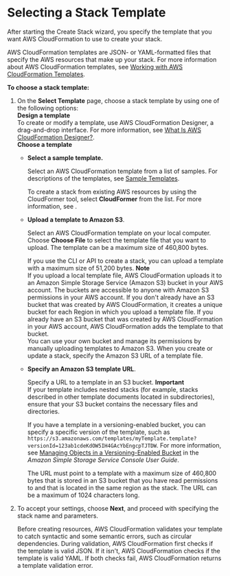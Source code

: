 # Selecting a Stack Template<a name="cfn-using-console-create-stack-template"></a>

After starting the Create Stack wizard, you specify the template that you want AWS CloudFormation to use to create your stack\.

AWS CloudFormation templates are JSON\- or YAML\-formatted files that specify the AWS resources that make up your stack\. For more information about AWS CloudFormation templates, see [Working with AWS CloudFormation Templates](template-guide.md)\.

**To choose a stack template:**

1. On the **Select Template** page, choose a stack template by using one of the following options:  
**Design a template**  
To create or modify a template, use AWS CloudFormation Designer, a drag\-and\-drop interface\. For more information, see [What Is AWS CloudFormation Designer?](working-with-templates-cfn-designer.md)\.  
**Choose a template**  

   + **Select a sample template\.**

     Select an AWS CloudFormation template from a list of samples\. For descriptions of the templates, see [Sample Templates](cfn-sample-templates.md)\.

     To create a stack from existing AWS resources by using the CloudFormer tool, select **CloudFormer** from the list\. For more information, see \.

   + **Upload a template to Amazon S3**\.

     Select an AWS CloudFormation template on your local computer\. Choose **Choose File** to select the template file that you want to upload\. The template can be a maximum size of 460,800 bytes\.

     If you use the CLI or API to create a stack, you can upload a template with a maximum size of 51,200 bytes\.
**Note**  
If you upload a local template file, AWS CloudFormation uploads it to an Amazon Simple Storage Service \(Amazon S3\) bucket in your AWS account\. The buckets are accessible to anyone with Amazon S3 permissions in your AWS account\. If you don't already have an S3 bucket that was created by AWS CloudFormation, it creates a unique bucket for each Region in which you upload a template file\. If you already have an S3 bucket that was created by AWS CloudFormation in your AWS account, AWS CloudFormation adds the template to that bucket\.  
You can use your own bucket and manage its permissions by manually uploading templates to Amazon S3\. When you create or update a stack, specify the Amazon S3 URL of a template file\.

   + **Specify an Amazon S3 template URL**\.

     Specify a URL to a template in an S3 bucket\.
**Important**  
If your template includes nested stacks \(for example, stacks described in other template documents located in subdirectories\), ensure that your S3 bucket contains the necessary files and directories\.

     If you have a template in a versioning\-enabled bucket, you can specify a specific version of the template, such as `https://s3.amazonaws.com/templates/myTemplate.template?versionId=123ab1cdeKdOW5IH4GAcYbEngcpTJTDW`\. For more information, see [Managing Objects in a Versioning\-Enabled Bucket](http://docs.aws.amazon.com/AmazonS3/latest/user-guide/managing-objects-versioned-bucket.html) in the *Amazon Simple Storage Service Console User Guide*\.

     The URL must point to a template with a maximum size of 460,800 bytes that is stored in an S3 bucket that you have read permissions to and that is located in the same region as the stack\. The URL can be a maximum of 1024 characters long\.

1. To accept your settings, choose **Next**, and proceed with specifying the stack name and parameters\.

   Before creating resources, AWS CloudFormation validates your template to catch syntactic and some semantic errors, such as circular dependencies\. During validation, AWS CloudFormation first checks if the template is valid JSON\. If it isn't, AWS CloudFormation checks if the template is valid YAML\. If both checks fail, AWS CloudFormation returns a template validation error\.